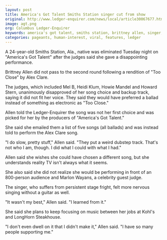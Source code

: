 ```yaml
---
layout: post
title: America's Got Talent Smiths Station singer cut from show
original: http://www.ledger-enquirer.com/news/local/article30067677.html
image: agt.png
org: Columbus Ledger-Enquirer
keywords: america's got talent, smiths station, brittney allen, singer, cut from show, alex clare, producers
categories: pageants, human-interest, viral, features, ledger
---
```


A 24-year-old Smiths Station, Ala., native was eliminated Tuesday night on "America's Got Talent" after the judges said she gave a disappointing performance.

<!--break-->

Brittney Allen did not pass to the second round following a rendition of "Too Close" by Alex Clare.

The judges, which included Mel B, Heidi Klum, Howie Mandel and Howard Stern, unanimously disapproved of her song choice and backup track, saying it did not fit her voice. They said they would have preferred a ballad instead of something as electronic as "Too Close."

Allen told the Ledger-Enquirer the song was not her first choice and was picked for her by the producers of "America's Got Talent."

She said she emailed them a list of five songs (all ballads) and was instead told to perform the Alex Clare song.

"I do slow, pretty stuff," Allen said. "They put a weird dubstep track. That's not who I am, though. I did what I could with what I had."

Allen said she wishes she could have chosen a different song, but she understands reality TV isn't always what it seems.

She also said she did not realize she would be performing in front of an 800-person audience and Marlon Wayans, a celebrity guest judge.

The singer, who suffers from persistent stage fright, felt more nervous singing without a guitar as well.

"It wasn't my best," Allen said. "I learned from it."

She said she plans to keep focusing on music between her jobs at Kohl's and LongHorn Steakhouse.

"I don't even dwell on it that I didn't make it," Allen said. "I have so many people supporting me."